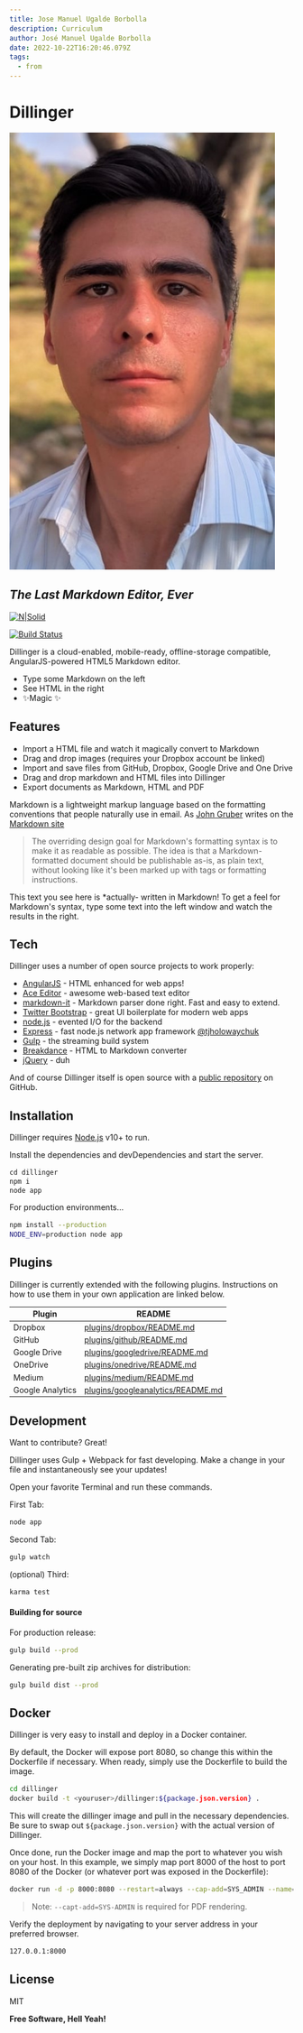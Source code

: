 ```yaml
---
title: Jose Manuel Ugalde Borbolla
description: Curriculum
author: José Manuel Ugalde Borbolla
date: 2022-10-22T16:20:46.079Z
tags:
  - from
---
```

# Dillinger

![Spooky](https://raw.githubusercontent.com/kawpls/ViteCMS/master/Assets/img-20210415-wa0016.jpg "Spooky Image")

## *The Last Markdown Editor, Ever*

[![N|Solid](https://cldup.com/dTxpPi9lDf.thumb.png)](https://nodesource.com/products/nsolid)

[![Build Status](https://travis-ci.org/joemccann/dillinger.svg?branch=master)](https://travis-ci.org/joemccann/dillinger)

Dillinger is a cloud-enabled, mobile-ready, offline-storage compatible,
AngularJS-powered HTML5 Markdown editor.

* Type some Markdown on the left
* See HTML in the right
* ✨Magic ✨

## Features

* Import a HTML file and watch it magically convert to Markdown
* Drag and drop images (requires your Dropbox account be linked)
* Import and save files from GitHub, Dropbox, Google Drive and One Drive
* Drag and drop markdown and HTML files into Dillinger
* Export documents as Markdown, HTML and PDF

Markdown is a lightweight markup language based on the formatting conventions
that people naturally use in email.
As [John Gruber](http://daringfireball.net) writes on the [Markdown site](http://daringfireball.net/projects/markdown/)

> The overriding design goal for Markdown's
> formatting syntax is to make it as readable
> as possible. The idea is that a
> Markdown-formatted document should be
> publishable as-is, as plain text, without
> looking like it's been marked up with tags
> or formatting instructions.

This text you see here is *actually- written in Markdown! To get a feel
for Markdown's syntax, type some text into the left window and
watch the results in the right.

## Tech

Dillinger uses a number of open source projects to work properly:

* [AngularJS](http://angularjs.org) - HTML enhanced for web apps!
* [Ace Editor](http://ace.ajax.org) - awesome web-based text editor
* [markdown-it](https://github.com/markdown-it/markdown-it) - Markdown parser done right. Fast and easy to extend.
* [Twitter Bootstrap](http://twitter.github.com/bootstrap/) - great UI boilerplate for modern web apps
* [node.js](http://nodejs.org) - evented I/O for the backend
* [Express](http://expressjs.com) - fast node.js network app framework [@tjholowaychuk](http://twitter.com/tjholowaychuk)
* [Gulp](http://gulpjs.com) - the streaming build system
* [Breakdance](https://breakdance.github.io/breakdance/) - HTML
  to Markdown converter
* [jQuery](http://jquery.com) - duh

And of course Dillinger itself is open source with a [public repository](https://github.com/joemccann/dillinger)
 on GitHub.

## Installation

Dillinger requires [Node.js](https://nodejs.org/) v10+ to run.

Install the dependencies and devDependencies and start the server.

```shell
cd dillinger
npm i
node app
```

For production environments...

```sh
npm install --production
NODE_ENV=production node app
```

## Plugins

Dillinger is currently extended with the following plugins.
Instructions on how to use them in your own application are linked below.

| Plugin           | README                                                                                                                  |
| ---------------- | ----------------------------------------------------------------------------------------------------------------------- |
| Dropbox          | [plugins/dropbox/README.md](https://github.com/joemccann/dillinger/tree/master/plugins/dropbox/README.md)               |
| GitHub           | [plugins/github/README.md](https://github.com/joemccann/dillinger/tree/master/plugins/github/README.md)                 |
| Google Drive     | [plugins/googledrive/README.md](https://github.com/joemccann/dillinger/tree/master/plugins/googledrive/README.md)       |
| OneDrive         | [plugins/onedrive/README.md](https://github.com/joemccann/dillinger/tree/master/plugins/onedrive/README.md)             |
| Medium           | [plugins/medium/README.md](https://github.com/joemccann/dillinger/tree/master/plugins/medium/README.md)                 |
| Google Analytics | [plugins/googleanalytics/README.md](https://github.com/RahulHP/dillinger/blob/master/plugins/googleanalytics/README.md) |

## Development

Want to contribute? Great!

Dillinger uses Gulp + Webpack for fast developing.
Make a change in your file and instantaneously see your updates!

Open your favorite Terminal and run these commands.

First Tab:

```sh
node app
```

Second Tab:

```sh
gulp watch
```

(optional) Third:

```sh
karma test
```

#### Building for source

For production release:

```sh
gulp build --prod
```

Generating pre-built zip archives for distribution:

```sh
gulp build dist --prod
```

## Docker

Dillinger is very easy to install and deploy in a Docker container.

By default, the Docker will expose port 8080, so change this within the
Dockerfile if necessary. When ready, simply use the Dockerfile to
build the image.

```sh
cd dillinger
docker build -t <youruser>/dillinger:${package.json.version} .
```

This will create the dillinger image and pull in the necessary dependencies.
Be sure to swap out `${package.json.version}` with the actual
version of Dillinger.

Once done, run the Docker image and map the port to whatever you wish on
your host. In this example, we simply map port 8000 of the host to
port 8080 of the Docker (or whatever port was exposed in the Dockerfile):

```sh
docker run -d -p 8000:8080 --restart=always --cap-add=SYS_ADMIN --name=dillinger <youruser>/dillinger:${package.json.version}
```

> Note: `--capt-add=SYS-ADMIN` is required for PDF rendering.

Verify the deployment by navigating to your server address in
your preferred browser.

```sh
127.0.0.1:8000
```

## License

MIT

**Free Software, Hell Yeah!**